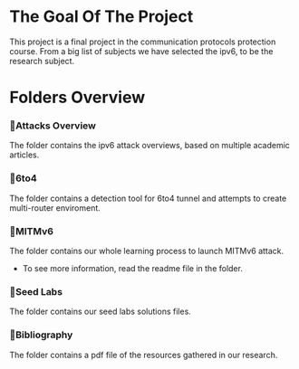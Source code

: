# The Goal Of The Project
This project is a final project in the communication protocols protection course.
From a big list of subjects we have selected the ipv6, to be the research subject. 

# Folders Overview

### 📁Attacks Overview
The folder contains the ipv6 attack overviews, based on multiple academic articles.

### 📁6to4
The folder contains a detection tool for 6to4 tunnel and attempts to create multi-router enviroment.

### 📁MITMv6
The folder contains our whole learning process to launch MITMv6 attack.
* To see more information, read the readme file in the folder.

### 📁Seed Labs
The folder contains our seed labs solutions files. 

### 📁Bibliography
The folder contains a pdf file of the resources gathered in our research.
